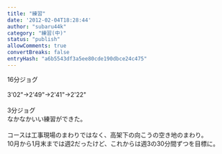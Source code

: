 ```yaml
---
title: "練習"
date: '2012-02-04T18:28:44'
author: "subaru44k"
category: "練習(中)"
status: "publish"
allowComments: true
convertBreaks: false
entryHash: "a6b5543df3a5ee80cde190dbce24c475"
---
```

16分ジョグ<br>
<br>
3'02"→2'49"→2'41"→2'22"<br>
<br>
3分ジョグ<br>
なかなかいい練習ができた。<br>
<br>
コースは工事現場のまわりではなく、高架下の向こうの空き地のまわり。<br>
10月から1月末までは週2だったけど、これからは週3の30分間ずつを目標に。
